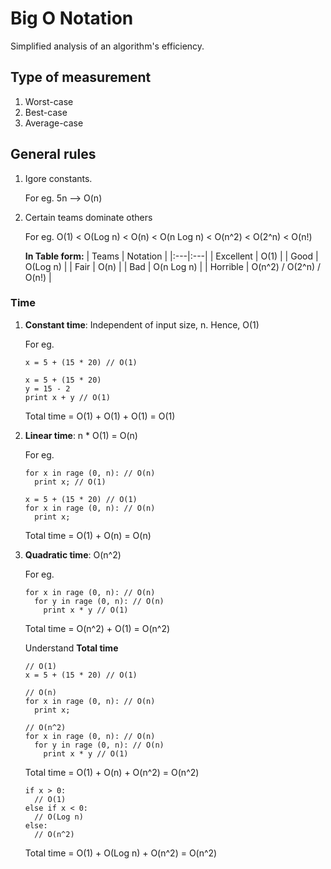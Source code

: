 # Big O Notation

Simplified analysis of an algorithm's efficiency.

## Type of measurement

1. Worst-case
2. Best-case
3. Average-case

## General rules

1. Igore constants.

    For eg. 5n --> O(n)

2. Certain teams dominate others

    For eg.
    O(1) < O(Log n) < O(n) < O(n Log n) < O(n^2) < O(2^n) < O(n!)

    **In Table form:**
    | Teams | Notation |
    |:---|:---|
    | Excellent | O(1) |
    | Good | O(Log n) |
    | Fair | O(n) |
    | Bad | O(n Log n) |
    | Horrible | O(n^2) / O(2^n) / O(n!) |

### Time

1. **Constant time**: Independent of input size, n. Hence, O(1)

    For eg.

    ```
    x = 5 + (15 * 20) // O(1)
    ```

    ```
    x = 5 + (15 * 20)
    y = 15 - 2
    print x + y // O(1)
    ```
    Total time = O(1) + O(1) + O(1) = O(1)

2. **Linear time**: n * O(1) = O(n)

    For eg.

    ```
    for x in rage (0, n): // O(n)
      print x; // O(1)
    ```

    ```
    x = 5 + (15 * 20) // O(1)
    for x in rage (0, n): // O(n)
      print x;
    ```
    Total time = O(1) + O(n) = O(n)

3. **Quadratic time**: O(n^2)

    For eg.

    ```
    for x in rage (0, n): // O(n)
      for y in rage (0, n): // O(n)
        print x * y // O(1)
    ```
    Total time = O(n^2) + O(1) = O(n^2)

    Understand **Total time**

    ```
    // O(1)
    x = 5 + (15 * 20) // O(1)

    // O(n)
    for x in rage (0, n): // O(n)
      print x;

    // O(n^2)
    for x in rage (0, n): // O(n)
      for y in rage (0, n): // O(n)
        print x * y // O(1)
    ```
    Total time = O(1) + O(n) + O(n^2) = O(n^2)


    ```
    if x > 0:
      // O(1)
    else if x < 0:
      // O(Log n)
    else:
      // O(n^2)
    ```
    Total time = O(1) + O(Log n) + O(n^2) = O(n^2)
